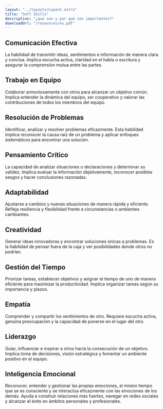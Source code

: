 ```yaml
---
layout: "../layouts/Layout.astro"
title: "Soft Skills"
description: "¿qué son y por qué son importantes?"
downloadUrl: "/resources/es.pdf"
---
```

## Comunicación Efectiva
La habilidad de transmitir ideas, sentimientos e información de manera clara y concisa. Implica escucha activa, claridad en el habla o escritura y asegurar la comprensión mutua entre las partes.

## Trabajo en Equipo
Colaborar armoniosamente con otros para alcanzar un objetivo común. Implica entender la dinámica del equipo, ser cooperativo y valorar las contribuciones de todos los miembros del equipo.

## Resolución de Problemas
Identificar, analizar y resolver problemas eficazmente. Esta habilidad implica reconocer la causa raíz de un problema y aplicar enfoques sistemáticos para encontrar una solución.

## Pensamiento Crítico
La capacidad de analizar situaciones o declaraciones y determinar su validez. Implica evaluar la información objetivamente, reconocer posibles sesgos y hacer conclusiones razonadas.

## Adaptabilidad
Ajustarse a cambios y nuevas situaciones de manera rápida y eficiente. Refleja resiliencia y flexibilidad frente a circunstancias o ambientes cambiantes.

## Creatividad
Generar ideas innovadoras y encontrar soluciones únicas a problemas. Es la habilidad de pensar fuera de la caja y ver posibilidades donde otros no podrían.

## Gestión del Tiempo
Priorizar tareas, establecer objetivos y asignar el tiempo de uno de manera eficiente para maximizar la productividad. Implica organizar tareas según su importancia y plazos.

## Empatía
Comprender y compartir los sentimientos de otro. Requiere escucha activa, genuina preocupación y la capacidad de ponerse en el lugar del otro.

## Liderazgo
Guiar, influenciar e inspirar a otros hacia la consecución de un objetivo. Implica toma de decisiones, visión estratégica y fomentar un ambiente positivo en el equipo.

## Inteligencia Emocional
Reconocer, entender y gestionar las propias emociones, al mismo tiempo que se es consciente y se interactúa eficazmente con las emociones de los demás. Ayuda a construir relaciones más fuertes, navegar en redes sociales y alcanzar el éxito en ámbitos personales y profesionales.
